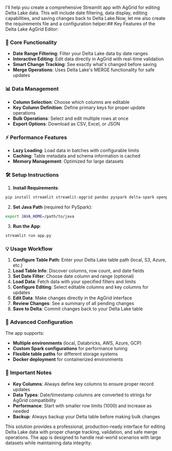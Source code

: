 I'll help you create a comprehensive Streamlit app with AgGrid for editing Delta Lake data. This will include date filtering, data display, editing capabilities, and saving changes back to Delta Lake.Now, let me also create the requirements file and a configuration helper:## Key Features of the Delta Lake AgGrid Editor:

### 🎯 **Core Functionality**
- **Date Range Filtering**: Filter your Delta Lake data by date ranges
- **Interactive Editing**: Edit data directly in AgGrid with real-time validation
- **Smart Change Tracking**: See exactly what's changed before saving
- **Merge Operations**: Uses Delta Lake's MERGE functionality for safe updates

### 📊 **Data Management**
- **Column Selection**: Choose which columns are editable
- **Key Column Definition**: Define primary keys for proper update operations
- **Bulk Operations**: Select and edit multiple rows at once
- **Export Options**: Download as CSV, Excel, or JSON

### ⚡ **Performance Features**
- **Lazy Loading**: Load data in batches with configurable limits
- **Caching**: Table metadata and schema information is cached
- **Memory Management**: Optimized for large datasets

### 🛠️ **Setup Instructions**

1. **Install Requirements**:
```bash
pip install streamlit streamlit-aggrid pandas pyspark delta-spark openpyxl
```

2. **Set Java Path** (required for PySpark):
```bash
export JAVA_HOME=/path/to/java
```

3. **Run the App**:
```bash
streamlit run app.py
```

### 💡 **Usage Workflow**

1. **Configure Table Path**: Enter your Delta Lake table path (local, S3, Azure, etc.)
2. **Load Table Info**: Discover columns, row count, and date fields
3. **Set Date Filter**: Choose date column and range (optional)
4. **Load Data**: Fetch data with your specified filters and limits
5. **Configure Editing**: Select editable columns and key columns for updates
6. **Edit Data**: Make changes directly in the AgGrid interface
7. **Review Changes**: See a summary of all pending changes
8. **Save to Delta**: Commit changes back to your Delta Lake table

### 🔧 **Advanced Configuration**

The app supports:
- **Multiple environments** (local, Databricks, AWS, Azure, GCP)
- **Custom Spark configurations** for performance tuning
- **Flexible table paths** for different storage systems
- **Docker deployment** for containerized environments

### 🚨 **Important Notes**

- **Key Columns**: Always define key columns to ensure proper record updates
- **Data Types**: Date/timestamp columns are converted to strings for AgGrid compatibility
- **Performance**: Start with smaller row limits (1000) and increase as needed
- **Backup**: Always backup your Delta table before making bulk changes

This solution provides a professional, production-ready interface for editing Delta Lake data with proper change tracking, validation, and safe merge operations. The app is designed to handle real-world scenarios with large datasets while maintaining data integrity.